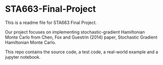 # STA663-Final-Project
This is a readme file for STA663 Final Project.

Our project focuses on implementing stochastic-gradient Hamiltonian Monte Carlo from Chen, Fox and Guestrin (2014) paper, Stochastic Gradient Hamiltonian Monte Carlo.  

This repo contains the source code, a test code, a real-world example and a jupyter notebook. 
